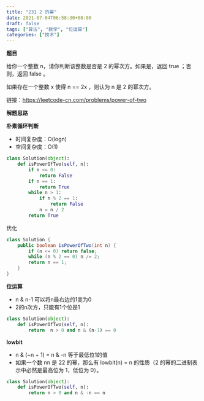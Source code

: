 ```yaml
---
title: "231 2 的幂"
date: 2021-07-04T06:58:30+08:00
draft: false
tags: ["算法", "数学", "位运算"]
categories: ["技术"]
---
```

**题目**

给你一个整数 n，请你判断该整数是否是 2 的幂次方。如果是，返回 true ；否则，返回 false 。

如果存在一个整数 x 使得 n == 2x ，则认为 n 是 2 的幂次方。

链接：https://leetcode-cn.com/problems/power-of-two

**解题思路**

**朴素循环判断**

* 时间复杂度：O(logn)
* 空间复杂度：O(1)

```python
class Solution(object):
    def isPowerOfTwo(self, n):
        if n <= 0:
            return False
        if n == 1:
            return True
        while n > 1:
            if n % 2 == 1:
                return False
            n = n / 2
        return True
```

优化

```java
class Solution {
    public boolean isPowerOfTwo(int n) {
        if (n <= 0) return false;
        while (n % 2 == 0) n /= 2;
        return n == 1;
    }
}
```

**位运算**

* n & n-1 可以将n最右边的1变为0
* 2的n次方，只能有1个位是1

```python
class Solution(object):
    def isPowerOfTwo(self, n):
        return  n > 0 and n & (n-1) == 0
```

**lowbit**

* n & (~n + 1) = n & -n 等于最低位1的值
* 如果一个数 nn 是 22 的幂，那么有 lowbit(n) = n 的性质（2 的幂的二进制表示中必然是最高位为 1，低位为 0）。

```python
class Solution(object):
    def isPowerOfTwo(self, n):
        return n > 0 and n & -n == n
```
